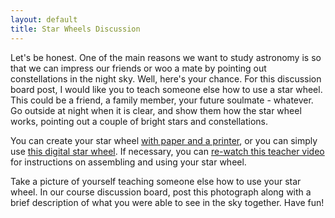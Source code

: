 ```yaml
---
layout: default
title: Star Wheels Discussion
---
```


Let's be honest. One of the main reasons we want to study astronomy is so that we can impress our friends or woo a mate by pointing out constellations in the night sky. Well, here's your chance. For this discussion board post, I would like you to teach someone else how to use a star wheel. This could be a friend, a family member, your future soulmate - whatever. Go outside at night when it is clear, and show them how the star wheel works, pointing out a couple of bright stars and constellations. 

You can create your star wheel [with paper and a printer](https://docs.google.com/document/d/1f7n2WbDqzkupEzLM81wDrNdBxdu6PxR5h_FtLyscIaA/edit?usp=sharing), or you can simply use [this digital star wheel](https://storage.googleapis.com/avh-agli/agli/starwheel/index.html). If necessary, you can [re-watch this teacher video](https://youtu.be/T3meP_c5Izw?si=3MXACxSKS9Ge8f8O) for instructions on assembling and using your star wheel.

Take a picture of yourself teaching someone else how to use your star wheel. In our course discussion board, post this photograph along with a brief description of what you were able to see in the sky together. Have fun!
